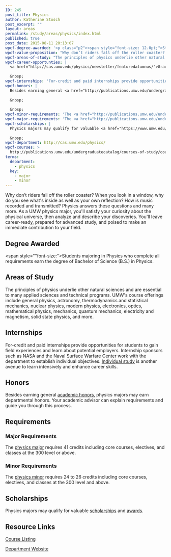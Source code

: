 ```yaml
---
ID: 245
post_title: Physics
author: Katherine Stosch
post_excerpt: ""
layout: areas
permalink: /study/areas/physics/index.html
published: true
post_date: 2015-08-11 20:13:07
wpcf-degree-awarded: '<p class="p2"><span style="font-size: 12.0pt;">Students majoring in Physics who complete all requirements earn the degree of Bachelor of Science (B.S.) in Physics.</span></p>'
wpcf-value-proposition: "Why don’t riders fall off the roller coaster? When you look in a window, why do you see what's inside as well as your own reflection? How is music recorded and transmitted? Physics answers these questions and many more. As a UMW physics major, you'll satisfy your curiosity about the physical universe, then analyze and describe your discoveries. You'll leave career-ready, prepared for advanced study, and poised to make an immediate contribution to your field."
wpcf-areas-of-study: "The principles of physics underlie other natural sciences and are essential to many applied sciences and technical programs. UMW's course offerings include general physics, astronomy, thermodynamics and statistical mechanics, nuclear physics, modern physics, electronics, optics, mathematical physics, mechanics, quantum mechanics, electricity and magnetism, solid state physics, and more."
wpcf-career-opportunties: |
  <a href="http://cas.umw.edu/physics/newsletter/featuredalumnus/">Graduates in physics</a> establish careers as researchers, educators, and engineers in such fields as acoustics, astronomy, astrophysics, atomic physics, biophysics, chemical physics, fluid dynamics, geophysics, low-temperature physics, medical physics, materials science, nuclear physics, optics, particle physics, plasma physics, solid state physics, spectroscopy, and vacuum physics.
  
  &nbsp;
wpcf-internships: 'For-credit and paid internships provide opportunities for students to gain field experiences and learn about potential employers. Internship sponsors such as NASA and the Naval Surface Warfare Center work with the department to establish individual objectives. <a href="http://cas.umw.edu/physics/individual-study/">Individual study</a> is another avenue to learn intensively and enhance career skills.'
wpcf-honors: |
  Besides earning general <a href="http://publications.umw.edu/undergraduatecatalog/academic_policies/honors/">academic honors</a>, physics majors may earn departmental honors. Your academic advisor can explain requirements and guide you through this process.
  
  &nbsp;
  
  &nbsp;
wpcf-minor-requirements: 'The <a href="http://publications.umw.edu/undergraduatecatalog/courses-of-study/minors/phys/">physics minor</a> requires 24 to 26 credits including core courses, electives, and classes at the 300 level and above.'
wpcf-major-requirements: 'The <a href="http://publications.umw.edu/undergraduatecatalog/courses-of-study/majors/physics-major/">physics major</a> requires 41 credits including core courses, electives, and classes at the 300 level or above.'
wpcf-scholarships: |
  Physics majors may qualify for valuable <a href="https://www.umw.edu/financialaid/types/scholarship-opportunities/">scholarships</a> and <a href="http://cas.umw.edu/physics/newsletter/awards/">awards</a>.
  
  &nbsp;
wpcf-department: http://cas.umw.edu/physics/
wpcf-courses: >
  http://publications.umw.edu/undergraduatecatalog/courses-of-study/course-descriptions/phys/
terms:
  department:
    - physics
  key:
    - major
    - minor
---
```


<!-- Types Custom Fields: -->

<!-- value-proposition -->
Why don’t riders fall off the roller coaster? When you look in a window, why do you see what\'s inside as well as your own reflection? How is music recorded and transmitted? Physics answers these questions and many more. As a UMW physics major, you\'ll satisfy your curiosity about the physical universe, then analyze and describe your discoveries. You\'ll leave career-ready, prepared for advanced study, and poised to make an immediate contribution to your field.
<!-- End value-proposition -->

<!-- degree-awarded -->
## Degree Awarded
<span style=""font-size:">Students majoring in Physics who complete all requirements earn the degree of Bachelor of Science (B.S.) in Physics.</span>
<!-- End degree-awarded -->
<!-- areas-of-study -->
## Areas of Study
The principles of physics underlie other natural sciences and are essential to many applied sciences and technical programs. UMW\'s course offerings include general physics, astronomy, thermodynamics and statistical mechanics, nuclear physics, modern physics, electronics, optics, mathematical physics, mechanics, quantum mechanics, electricity and magnetism, solid state physics, and more.
<!-- End areas-of-study -->

<!-- internships -->
## Internships
For-credit and paid internships provide opportunities for students to gain field experiences and learn about potential employers. Internship sponsors such as NASA and the Naval Surface Warfare Center work with the department to establish individual objectives. [Individual study]("http://cas.umw.edu/physics/individual-study/") is another avenue to learn intensively and enhance career skills.
<!-- End internships -->

<!-- honors -->
## Honors
Besides earning general [academic honors]("http://publications.umw.edu/undergraduatecatalog/academic_policies/honors/"), physics majors may earn departmental honors. Your academic advisor can explain requirements and guide you through this process.
<!-- End honors -->

<!-- requirements -->
## Requirements

<!-- major-requirements -->
### Major Requirements
The [physics major]("http://publications.umw.edu/undergraduatecatalog/courses-of-study/majors/physics-major/") requires 41 credits including core courses, electives, and classes at the 300 level or above.
<!-- End major-requirements -->

<!-- minor-requirements -->
### Minor Requirements
The [physics minor]("http://publications.umw.edu/undergraduatecatalog/courses-of-study/minors/phys/") requires 24 to 26 credits including core courses, electives, and classes at the 300 level and above.
<!-- End minor-requirements -->

<!-- End requirements -->

<!-- scholarships -->
## Scholarships
Physics majors may qualify for valuable [scholarships]("https://www.umw.edu/financialaid/types/scholarship-opportunities/") and [awards]("http://cas.umw.edu/physics/newsletter/awards/").
<!-- End scholarships -->

<!-- resource-links -->
## Resource Links

<!-- courses -->
[Course Listing](http://publications.umw.edu/undergraduatecatalog/courses-of-study/course-descriptions/phys/)

<!-- End courses -->


<!-- department -->
[Department Website](http://cas.umw.edu/physics/)

<!-- End department -->

<!-- End resource-links -->

<!-- End Types Custom Fields -->